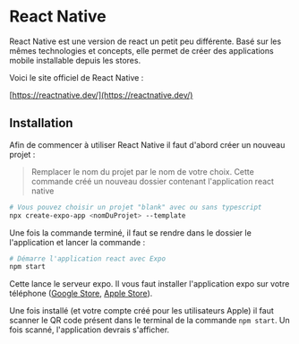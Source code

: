 # React Native

React Native est une version de react un petit peu différente. Basé sur les mêmes technologies et concepts, elle permet de créer des applications mobile installable depuis les stores.

Voici le site officiel de React Native :

[https://reactnative.dev/](https://reactnative.dev/)

## Installation

Afin de commencer à utiliser React Native il faut d'abord créer un nouveau projet :

> Remplacer le nom du projet par le nom de votre choix. Cette commande créé un nouveau dossier contenant l'application react native

```bash
# Vous pouvez choisir un projet "blank" avec ou sans typescript
npx create-expo-app <nomDuProjet> --template
```

Une fois la commande terminé, il faut se rendre dans le dossier le l'application et lancer la commande :

```bash
# Démarre l'application react avec Expo
npm start
```

Cette lance le serveur expo. Il vous faut installer l'application expo sur votre téléphone ([Google Store](https://play.google.com/store/apps/details?id=host.exp.exponent&gl=US&pli=1), [Apple Store](https://apps.apple.com/us/app/expo-go/id982107779)).

Une fois installé (et votre compte créé pour les utilisateurs Apple) il faut scanner le QR code présent dans le terminal de la commande `npm start`. Un fois scanné, l'application devrais s'afficher.
